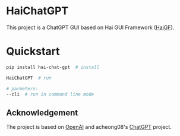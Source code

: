
# HaiChatGPT

This project is a ChatGPT GUI based on Hai GUI Framework ([HaiGF](https://code.ihep.ac.cn/zdzhang/hai-gui-framework)).


# Quickstart

```bash
pip install hai-chat-gpt  # install

HaiChatGPT  # run

# parmeters:
--cli  # run in command line mode
```


## Acknowledgement

The project is based on  [OpenAI](www.openai.com) and acheong08's [ChatGPT](https://github.com/acheong08/ChatGPT) project.




